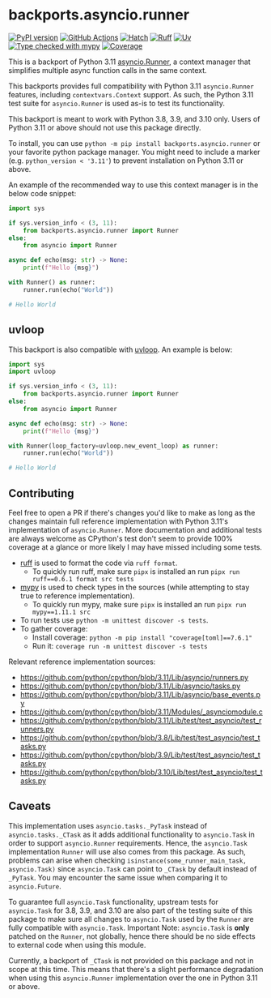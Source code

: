 # backports.asyncio.runner

[![PyPI version][project-badge]](https://pypi.org/project/backports.asyncio.runner)
[![GitHub Actions][github-actions-badge]](https://github.com/samypr100/backports.asyncio.runner/actions/workflows/main.yml)
[![Hatch][hatch-badge]](https://github.com/pypa/hatch)
[![Ruff][ruff-badge]](https://github.com/astral-sh/ruff)
[![Uv][uv-badge]](https://github.com/astral-sh/uv)
[![Type checked with mypy][mypy-badge]](https://mypy-lang.org)
[![Coverage][coverage-badge]](https://coverage.readthedocs.io)

[project-badge]: https://badge.fury.io/py/backports.asyncio.runner.svg
[github-actions-badge]: https://github.com/samypr100/backports.asyncio.runner/actions/workflows/main.yml/badge.svg
[hatch-badge]: https://img.shields.io/badge/%F0%9F%A5%9A-Hatch-4051b5.svg
[ruff-badge]: https://img.shields.io/endpoint?url=https://raw.githubusercontent.com/astral-sh/ruff/main/assets/badge/v2.json
[uv-badge]: https://img.shields.io/endpoint?url=https://raw.githubusercontent.com/astral-sh/uv/main/assets/badge/v0.json
[mypy-badge]: https://www.mypy-lang.org/static/mypy_badge.svg
[coverage-badge]: https://gist.githubusercontent.com/samypr100/8682bd2df950670a45095c7c109a176e/raw/coverage.svg

This is a backport of Python 3.11 [asyncio.Runner](https://docs.python.org/3/library/asyncio-runner.html#asyncio.Runner), a context manager that simplifies multiple async
function calls in the same context.

This backports provides full compatibility with Python 3.11 `asyncio.Runner` features, including `contextvars.Context` support.
As such, the Python 3.11 test suite for `asyncio.Runner` is used as-is to test its functionality.

This backport is meant to work with Python 3.8, 3.9, and 3.10 only. Users of Python 3.11 or above should
not use this package directly.

To install, you can use `python -m pip install backports.asyncio.runner` or your favorite python package manager.
You might need to include a marker (e.g. `python_version < '3.11'`) to prevent installation on Python 3.11 or above.

An example of the recommended way to use this context manager is in the below code snippet:

```python
import sys

if sys.version_info < (3, 11):
    from backports.asyncio.runner import Runner
else:
    from asyncio import Runner

async def echo(msg: str) -> None:
    print(f"Hello {msg}")

with Runner() as runner:
    runner.run(echo("World"))

# Hello World
```

## uvloop

This backport is also compatible with [uvloop](https://github.com/MagicStack/uvloop). An example is below:

```python
import sys
import uvloop

if sys.version_info < (3, 11):
    from backports.asyncio.runner import Runner
else:
    from asyncio import Runner

async def echo(msg: str) -> None:
    print(f"Hello {msg}")

with Runner(loop_factory=uvloop.new_event_loop) as runner:
    runner.run(echo("World"))

# Hello World
```

## Contributing

Feel free to open a PR if there's changes you'd like to make as long as the changes maintain full reference implementation
with Python 3.11's implementation of `asyncio.Runner`. More documentation and additional tests are always welcome as CPython's
test don't seem to provide 100% coverage at a glance or more likely I may have missed including some tests.

* [ruff](https://github.com/astral-sh/ruff) is used to format the code via `ruff format`.
    * To quickly run ruff, make sure `pipx` is installed an run `pipx run ruff==0.6.1 format src tests`
* [mypy](https://github.com/python/mypy) is used to check types in the sources (while attempting to stay true to reference implementation).
    * To quickly run mypy, make sure `pipx` is installed an run `pipx run mypy==1.11.1 src`
* To run tests use `python -m unittest discover -s tests`.
* To gather coverage:
  * Install coverage: `python -m pip install "coverage[toml]==7.6.1"`
  * Run it: `coverage run -m unittest discover -s tests`

Relevant reference implementation sources:
* https://github.com/python/cpython/blob/3.11/Lib/asyncio/runners.py
* https://github.com/python/cpython/blob/3.11/Lib/asyncio/tasks.py
* https://github.com/python/cpython/blob/3.11/Lib/asyncio/base_events.py
* https://github.com/python/cpython/blob/3.11/Modules/_asynciomodule.c
* https://github.com/python/cpython/blob/3.11/Lib/test/test_asyncio/test_runners.py
* https://github.com/python/cpython/blob/3.8/Lib/test/test_asyncio/test_tasks.py
* https://github.com/python/cpython/blob/3.9/Lib/test/test_asyncio/test_tasks.py
* https://github.com/python/cpython/blob/3.10/Lib/test/test_asyncio/test_tasks.py

## Caveats

This implementation uses `asyncio.tasks._PyTask` instead of `asyncio.tasks._CTask` as it adds additional functionality to
`asyncio.Task` in order to support `asyncio.Runner` requirements. Hence, the `asyncio.Task` implementation `Runner` will
use also comes from this package. As such, problems can arise when checking `isinstance(some_runner_main_task, asyncio.Task)`
since `asyncio.Task` can point to `_CTask` by default instead of `_PyTask`. You may encounter the same issue when comparing
it to `asyncio.Future`.

To guarantee full `asyncio.Task` functionality, upstream tests for `asyncio.Task` for 3.8, 3.9, and 3.10 are also part of the
testing suite of this package to make sure all changes to `asyncio.Task` used by the `Runner` are fully compatible with
`asyncio.Task`. Important Note: `asyncio.Task` is **only** patched on the `Runner`, not globally, hence there should be
no side effects to external code when using this module.

Currently, a backport of `_CTask` is not provided on this package and not in scope at this time. This means that there's a slight
performance degradation when using this `asyncio.Runner` implementation over the one in Python 3.11 or above.
